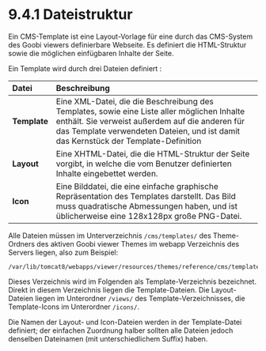 # 9.4.1 Dateistruktur

Ein CMS-Template ist eine Layout-Vorlage für eine durch das CMS-System des Goobi viewers definierbare Webseite. Es definiert die HTML-Struktur sowie die möglichen einfügbaren Inhalte der Seite.

Ein Template wird durch drei Dateien definiert :

| **Datei** | Beschreibung |
| :--- | :--- |
| **Template** | Eine XML-Datei, die die Beschreibung des Templates, sowie eine Liste aller möglichen Inhalte enthält. Sie verweist außerdem auf die anderen für das Template verwendeten Dateien, und ist damit das Kernstück der Template-Definition |
| **Layout** | Eine XHTML-Datei, die die HTML-Struktur der Seite vorgibt, in welche die vom Benutzer definierten Inhalte eingebettet werden. |
| **Icon** | Eine Bilddatei, die eine einfache graphische Repräsentation des Templates darstellt. Das Bild muss quadratische Abmessungen haben, und ist üblicherweise eine 128x128px große PNG-Datei. |

Alle Dateien müssen im Unterverzeichnis `/cms/templates/` des Theme-Ordners des aktiven Goobi viewer Themes im webapp Verzeichnis des Servers liegen, also zum Beispiel:

```text
/var/lib/tomcat8/webapps/viewer/resources/themes/reference/cms/templates
```

Dieses Verzeichnis wird im Folgenden als Template-Verzeichnis bezeichnet. Direkt in diesem Verzeichnis liegen die Template-Dateien. Die Layout-Dateien liegen im Unterordner `/views/` des Template-Verzeichnisses, die Template-Icons im Unterordner `/icons/`.

Die Namen der Layout- und Icon-Dateien werden in der Template-Datei definiert; der einfachen Zuordnung halber sollten alle Dateien jedoch denselben Dateinamen \(mit unterschiedlichem Suffix\) haben.

